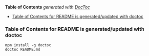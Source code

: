 <!-- START doctoc generated TOC please keep comment here to allow auto update -->
<!-- DON'T EDIT THIS SECTION, INSTEAD RE-RUN doctoc TO UPDATE -->
**Table of Contents**  *generated with [DocToc](https://github.com/thlorenz/doctoc)*

- [Table of Contents for README is generated/updated with doctoc](#table-of-contents-for-readme-is-generatedupdated-with-doctoc)

<!-- END doctoc generated TOC please keep comment here to allow auto update -->

### Table of Contents for README is generated/updated with doctoc
```
npm install -g doctoc
doctoc README.md
```

